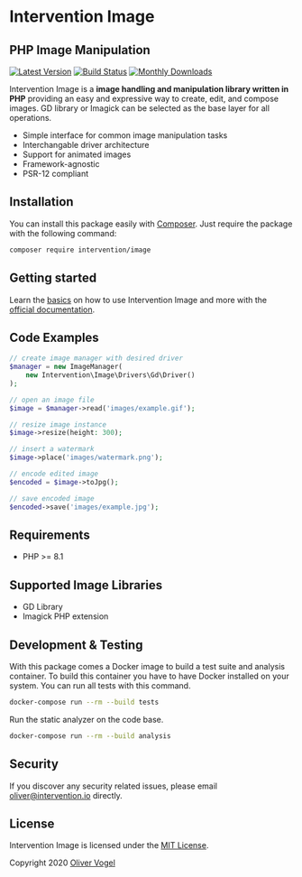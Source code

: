 # Intervention Image
## PHP Image Manipulation

[![Latest Version](https://img.shields.io/packagist/v/intervention/image.svg)](https://packagist.org/packages/intervention/image)
[![Build Status](https://github.com/Intervention/image/actions/workflows/run-tests.yml/badge.svg)](https://github.com/Intervention/image/actions)
[![Monthly Downloads](https://img.shields.io/packagist/dm/intervention/image.svg)](https://packagist.org/packages/intervention/image/stats)

Intervention Image is a **image handling and manipulation library written in
PHP** providing an easy and expressive way to create, edit, and compose
images. GD library or Imagick can be selected as the base layer for all
operations.

- Simple interface for common image manipulation tasks
- Interchangable driver architecture
- Support for animated images
- Framework-agnostic
- PSR-12 compliant

## Installation

You can install this package easily with [Composer](https://getcomposer.org/). Just require the package with the following command:

```bash
composer require intervention/image
```

## Getting started

Learn the [basics](https://image.intervention.io/v3/basics/instantiation/) on
how to use Intervention Image and more with the [official
documentation](https://image.intervention.io/v3/).

## Code Examples

```php
// create image manager with desired driver
$manager = new ImageManager(
    new Intervention\Image\Drivers\Gd\Driver()
);

// open an image file
$image = $manager->read('images/example.gif');

// resize image instance
$image->resize(height: 300);

// insert a watermark
$image->place('images/watermark.png');

// encode edited image
$encoded = $image->toJpg();

// save encoded image
$encoded->save('images/example.jpg');
```

## Requirements

- PHP >= 8.1

## Supported Image Libraries

- GD Library
- Imagick PHP extension

## Development & Testing

With this package comes a Docker image to build a test suite and analysis
container. To build this container you have to have Docker installed on your
system. You can run all tests with this command.

```bash
docker-compose run --rm --build tests
```

Run the static analyzer on the code base.

```bash
docker-compose run --rm --build analysis
```

## Security

If you discover any security related issues, please email oliver@intervention.io directly.

## License

Intervention Image is licensed under the [MIT License](http://opensource.org/licenses/MIT).

Copyright 2020 [Oliver Vogel](http://intervention.io/)
